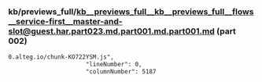 ### kb/previews_full/kb__previews_full__kb__previews_full__flows__service-first__master-and-slot@guest.har.part023.md.part001.md.part001.md (part 002)

```md
0.alteg.io/chunk-KO722YSM.js",
                      "lineNumber": 0,
                      "columnNumber": 5187
               
```

```
